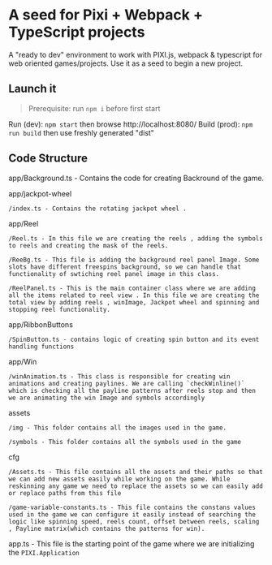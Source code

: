 # A seed for Pixi + Webpack + TypeScript projects

A "ready to dev" environment to work with PIXI.js, webpack & typescript for web oriented games/projects. Use it as a seed to begin a new project.

## Launch it

> Prerequisite:
> run `npm i` before first start

Run (dev): `npm start` then browse http://localhost:8080/ 
Build (prod): `npm run build` then use freshly generated "dist" 

## Code Structure

app/Background.ts - Contains the code for creating Backround of the game.

app/jackpot-wheel

    /index.ts - Contains the rotating jackpot wheel .

app/Reel

    /Reel.ts - In this file we are creating the reels , adding the symbols to reels and creating the mask of the reels.

    /ReeBg.ts - This file is adding the background reel panel Image. Some slots have different freespins background, so we can handle that functionality of swtiching reel panel image in this class.

    /ReelPanel.ts - This is the main container class where we are adding all the items related to reel view . In this file we are creating the total view by adding reels , winImage, Jackpot wheel and spinning and stopping reel functionality.

app/RibbonButtons

    /SpinButton.ts - contains logic of creating spin button and its event handling functions

app/Win

    /winAnimation.ts - This class is responsible for creating win animations and creating paylines. We are calling `checkWinline()` which is checking all the payline patterns after reels stop and then we are animating the win Image and symbols accordingly

assets

    /img - This folder contains all the images used in the game.

    /symbols - This folder contains all the symbols used in the game

cfg

    /Assets.ts - This file contains all the assets and their paths so that we can add new assets easily while working on the game. While reskinning any game we need to replace the assets so we can easily add or replace paths from this file

    /game-variable-constants.ts - This file contains the constans values used in the game we can configure it easily instead of searching the logic like spinning speed, reels count, offset between reels, scaling , Payline matrix(which contains the patterns for win).

app.ts - This file is the starting point of the game where we are initializing the `PIXI.Application`




